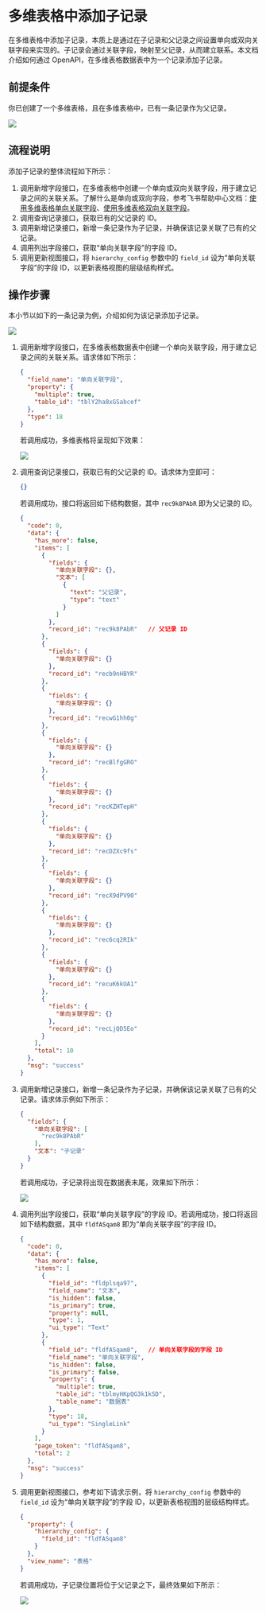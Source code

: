 # 多维表格中添加子记录

在多维表格中添加子记录，本质上是通过在子记录和父记录之间设置单向或双向关联字段来实现的。子记录会通过关联字段，映射至父记录，从而建立联系。本文档介绍如何通过 OpenAPI，在多维表格数据表中为一个记录添加子记录。
## 前提条件

你已创建了一个多维表格，且在多维表格中，已有一条记录作为父记录。

![](//sf3-cn.feishucdn.com/obj/open-platform-opendoc/ed1bf13eaffaae51a96a153f4faa80be_JMUAqSNi8R.png?height=866&lazyload=true&maxWidth=500&width=1050)

## 流程说明

添加子记录的整体流程如下所示：
1. 调用新增字段接口，在多维表格中创建一个单向或双向关联字段，用于建立记录之间的关联关系。了解什么是单向或双向字段，参考飞书帮助中心文档：[使用多维表格单向关联字段](https://www.feishu.cn/hc/zh-CN/articles/361914682520-%E4%BD%BF%E7%94%A8%E5%A4%9A%E7%BB%B4%E8%A1%A8%E6%A0%BC%E5%8D%95%E5%90%91%E5%85%B3%E8%81%94%E5%AD%97%E6%AE%B5)、[使用多维表格双向关联字段](https://www.feishu.cn/hc/zh-CN/articles/653027931590-%E4%BD%BF%E7%94%A8%E5%A4%9A%E7%BB%B4%E8%A1%A8%E6%A0%BC%E5%8F%8C%E5%90%91%E5%85%B3%E8%81%94%E5%AD%97%E6%AE%B5)。
1. 调用查询记录接口，获取已有的父记录的 ID。
1. 调用新增记录接口，新增一条记录作为子记录，并确保该记录关联了已有的父记录。
1. 调用列出字段接口，获取“单向关联字段”的字段 ID。
1. 调用更新视图接口，将 `hierarchy_config` 参数中的 `field_id` 设为“单向关联字段”的字段 ID，以更新表格视图的层级结构样式。

## 操作步骤

本小节以如下的一条记录为例，介绍如何为该记录添加子记录。

![](//sf3-cn.feishucdn.com/obj/open-platform-opendoc/ed1bf13eaffaae51a96a153f4faa80be_7JxlJ32vkA.png?height=866&lazyload=true&maxWidth=500&width=1050)

1. 调用新增字段接口，在多维表格数据表中创建一个单向关联字段，用于建立记录之间的关联关系。请求体如下所示：
    
    
    ```json
    {
      "field_name": "单向关联字段",
      "property": {
        "multiple": true,
        "table_id": "tblY2ha8xGSabcef"
      },
      "type": 18
    }
    ```
   
   若调用成功，多维表格将呈现如下效果：
   
   ![](//sf3-cn.feishucdn.com/obj/open-platform-opendoc/5e8c72d4b11abd8d1f32d87651f33286_R5Tgu9HvDr.png?height=865&lazyload=true&maxWidth=500&width=1163)

2. 调用查询记录接口，获取已有的父记录的 ID。请求体为空即可：

    ```json
    {}
    ```
   
   若调用成功，接口将返回如下结构数据，其中 `rec9k8PAbR` 即为父记录的 ID。
   
    ```json
    {
      "code": 0,
      "data": {
        "has_more": false,
        "items": [
          {
            "fields": {
              "单向关联字段": {},
              "文本": [
                {
                  "text": "父记录",
                  "type": "text"
                }
              ]
            },
            "record_id": "rec9k8PAbR"   // 父记录 ID
          },
          {
            "fields": {
              "单向关联字段": {}
            },
            "record_id": "recb9nHBYR"
          },
          {
            "fields": {
              "单向关联字段": {}
            },
            "record_id": "recwG1hh0g"
          },
          {
            "fields": {
              "单向关联字段": {}
            },
            "record_id": "recBlfgGRO"
          },
          {
            "fields": {
              "单向关联字段": {}
            },
            "record_id": "recKZHTepH"
          },
          {
            "fields": {
              "单向关联字段": {}
            },
            "record_id": "recDZXc9fs"
          },
          {
            "fields": {
              "单向关联字段": {}
            },
            "record_id": "recX9dPV90"
          },
          {
            "fields": {
              "单向关联字段": {}
            },
            "record_id": "rec6cq2RIk"
          },
          {
            "fields": {
              "单向关联字段": {}
            },
            "record_id": "recuK6kUA1"
          },
          {
            "fields": {
              "单向关联字段": {}
            },
            "record_id": "recLjQD5Eo"
          }
        ],
        "total": 10
      },
      "msg": "success"
    }
    ```
   
1. 调用新增记录接口，新增一条记录作为子记录，并确保该记录关联了已有的父记录。请求体示例如下所示：

    ```json
    {
      "fields": {
        "单向关联字段": [
          "rec9k8PAbR"
        ],
        "文本": "子记录"
      }
    }
    ```
        
    若调用成功，子记录将出现在数据表末尾，效果如下所示：
    
    ![](//sf3-cn.feishucdn.com/obj/open-platform-opendoc/1f27f151e95e8011daf5b50d5a6ce2fd_rdc40Je0KC.png?height=859&lazyload=true&maxWidth=500&width=1163)

2. 调用列出字段接口，获取“单向关联字段”的字段 ID。若调用成功，接口将返回如下结构数据，其中 `fldfASqam8` 即为“单向关联字段”的字段 ID。
    
    
    ```json
    {
      "code": 0,
      "data": {
        "has_more": false,
        "items": [
          {
            "field_id": "fldplsqa97",
            "field_name": "文本",
            "is_hidden": false,
            "is_primary": true,
            "property": null,
            "type": 1,
            "ui_type": "Text"
          },
          {
            "field_id": "fldfASqam8",   // 单向关联字段的字段 ID
            "field_name": "单向关联字段",
            "is_hidden": false,
            "is_primary": false,
            "property": {
              "multiple": true,
              "table_id": "tblmyHKpQG3k1kSD",
              "table_name": "数据表"
            },
            "type": 18,
            "ui_type": "SingleLink"
          }
        ],
        "page_token": "fldfASqam8",
        "total": 2
      },
      "msg": "success"
    }
    ```
    
    
1. 调用更新视图接口，参考如下请求示例，将 `hierarchy_config` 参数中的 `field_id` 设为“单向关联字段”的字段 ID，以更新表格视图的层级结构样式。


    ```json
    {
      "property": {
        "hierarchy_config": {
          "field_id": "fldfASqam8"
        }
      },
      "view_name": "表格"
    }
    ```
    
    若调用成功，子记录位置将位于父记录之下，最终效果如下所示：
    
     ![](//sf3-cn.feishucdn.com/obj/open-platform-opendoc/80a089503898e472752511edf43a1c70_TfHQUYJqVr.png?height=866&lazyload=true&maxWidth=500&width=1161)
